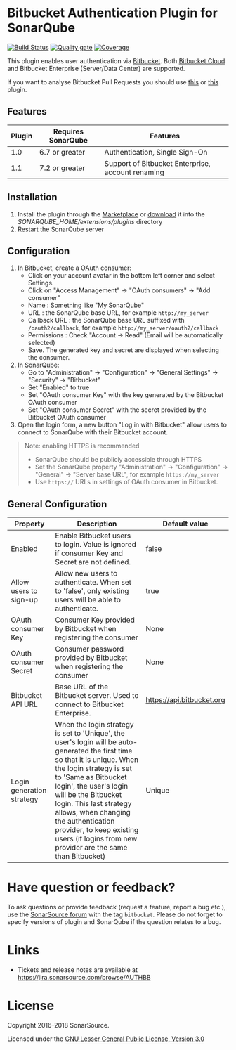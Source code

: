 # Bitbucket Authentication Plugin for SonarQube #

[![Build Status](https://api.travis-ci.org/SonarSource/sonar-auth-bitbucket.svg)](https://travis-ci.org/SonarSource/sonar-auth-bitbucket) [![Quality gate](https://next.sonarqube.com/sonarqube/api/project_badges/measure?project=org.sonarsource.auth.bitbucket%3Asonar-auth-bitbucket-plugin&metric=alert_status)](https://next.sonarqube.com/sonarqube/dashboard?id=org.sonarsource.auth.bitbucket%3Asonar-auth-bitbucket-plugin) [![Coverage](https://next.sonarqube.com/sonarqube/api/project_badges/measure?project=org.sonarsource.auth.bitbucket%3Asonar-auth-bitbucket-plugin&metric=coverage)](https://next.sonarqube.com/sonarqube/component_measures?id=org.sonarsource.auth.bitbucket%3Asonar-auth-bitbucket-plugin&metric=coverage) 

This plugin enables user authentication via [Bitbucket](https://bitbucket.org/). 
Both [Bitbucket Cloud](https://bitbucket.org) and Bitbucket Enterprise (Server/Data Center) are supported. 

If you want to analyse Bitbucket Pull Requests you should use [this](https://github.com/AmadeusITGroup/sonar-stash) or [this](https://github.com/mibexsoftware/sonar-bitbucket-plugin) plugin.

## Features
Plugin | Requires SonarQube | Features
------ | ------------------ | --------
 1.0   | 6.7 or greater     | Authentication, Single Sign-On
 1.1   | 7.2 or greater     | Support of Bitbucket Enterprise, account renaming

## Installation ##
1. Install the plugin through the [Marketplace](https://docs.sonarqube.org/display/SONAR/Marketplace) or [download](https://github.com/SonarSource/sonar-auth-bitbucket/releases) it into the *SONARQUBE_HOME/extensions/plugins* directory
2. Restart the SonarQube server

## Configuration ##
1. In Bitbucket, create a OAuth consumer:
   * Click on your account avatar in the bottom left corner and select Settings.
   * Click on "Access Management" -> "OAuth consumers" -> "Add consumer"
   * Name : Something like "My SonarQube"
   * URL : the SonarQube base URL, for example `http://my_server`
   * Callback URL : the SonarQube base URL suffixed with `/oauth2/callback`, for example `http://my_server/oauth2/callback` 
   * Permissions : Check "Account -> Read" (Email will be automatically selected)
   * Save. The generated key and secret are displayed when selecting the consumer.
2. In SonarQube:
   * Go to "Administration" -> "Configuration" -> "General Settings" -> "Security" -> "Bitbucket"
   * Set "Enabled" to true
   * Set "OAuth consumer Key" with the key generated by the Bitbucket OAuth consumer
   * Set "OAuth consumer Secret" with the secret provided by the Bitbucket OAuth consumer
3. Open the login form, a new button "Log in with Bitbucket" allow users to connect to SonarQube with their Bitbucket account.

> Note: enabling HTTPS is recommended
> * SonarQube should be publicly accessible through HTTPS
> * Set the SonarQube property "Administration" -> "Configuration" -> "General" -> "Server base URL", for example `https://my_server`
> * Use `https://` URLs in settings of OAuth consumer in Bitbucket.

## General Configuration ##

Property | Description | Default value
---------| ----------- | -------------
Enabled|Enable Bitbucket users to login. Value is ignored if consumer Key and Secret are not defined.|false
Allow users to sign-up|Allow new users to authenticate. When set to 'false', only existing users will be able to authenticate.|true
OAuth consumer Key|Consumer Key provided by Bitbucket when registering the consumer|None
OAuth consumer Secret|Consumer password provided by Bitbucket when registering the consumer|None
Bitbucket API URL|Base URL of the Bitbucket server. Used to connect to Bitbucket Enterprise.|https://api.bitbucket.org 
Login generation strategy|When the login strategy is set to 'Unique', the user's login will be auto-generated the first time so that it is unique. When the login strategy is set to 'Same as Bitbucket login', the user's login will be the Bitbucket login. This last strategy allows, when changing the authentication provider, to keep existing users (if logins from new provider are the same than Bitbucket)|Unique

# Have question or feedback?

To ask questions or provide feedback (request a feature, report a bug etc.), use the [SonarSource forum](https://community.sonarsource.com/) with the tag `bitbucket`. Please do not forget to specify versions of plugin and SonarQube if the question relates to a bug.

# Links
* Tickets and release notes are available at https://jira.sonarsource.com/browse/AUTHBB  
 
# License

Copyright 2016-2018 SonarSource.

Licensed under the [GNU Lesser General Public License, Version 3.0](http://www.gnu.org/licenses/lgpl.txt)

